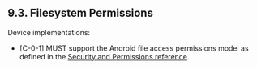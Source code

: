 ## 9.3\. Filesystem Permissions

Device implementations:

*    [C-0-1] MUST support the Android file access
permissions model as defined in the [Security and Permissions reference](
http://developer.android.com/guide/topics/security/permissions.html).
